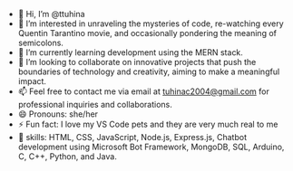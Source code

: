 - 👋 Hi, I’m @ttuhina 
- 👀 I’m interested in unraveling the mysteries of code, re-watching every Quentin Tarantino movie, and occasionally pondering the meaning of semicolons.
- 🌱 I’m currently learning development using the MERN stack.
- 💞️ I’m looking to collaborate on innovative projects that push the boundaries of technology and creativity, aiming to make a meaningful impact.
- 📫 Feel free to contact me via email at tuhinac2004@gmail.com for professional inquiries and collaborations.
- 😄 Pronouns: she/her
- ⚡ Fun fact:  I love my VS Code pets and they are very much real to me 
- 💞️ skills:  HTML, CSS, JavaScript, Node.js, Express.js, Chatbot development using Microsoft Bot Framework, MongoDB, SQL, Arduino, C, C++, Python, and Java.

<!---
ttuhina/ttuhina is a ✨ special ✨ repository because its `README.md` (this file) appears on your GitHub profile.
You can click the Preview link to take a look at your changes.
--->
